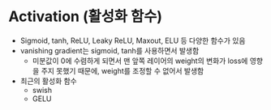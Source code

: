 # Activation (활성화 함수)

* Sigmoid, tanh, ReLU, Leaky ReLU, Maxout, ELU 등 다양한 함수가 있음
* vanishing gradient는 sigmoid, tanh를 사용하면서 발생함
    * 미분값이 0에 수렴하게 되면서 맨 앞쪽 레이어의 weight의 변화가 loss에 영향을 주지 못했기 때문에, weight를 조정할 수 없어서 발생함
* 최근의 활성화 함수
    * swish
    * GELU